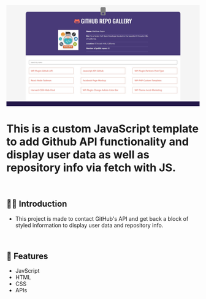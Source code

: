 ![](https://raw.githubusercontent.com/Matthewpco/Javascript-API-Github/main/Javascript-api-github.jpg)

# This is a custom JavaScript template to add Github API functionality and display user data as well as repository info via fetch with JS.

<br>

## 🙋‍♂️ Introduction

- This project is made to contact GitHub's API and get back a block of styled information to display user data and repository info.

<br>

## 📜 Features

- JavScript
- HTML
- CSS
- APIs
  <br>
